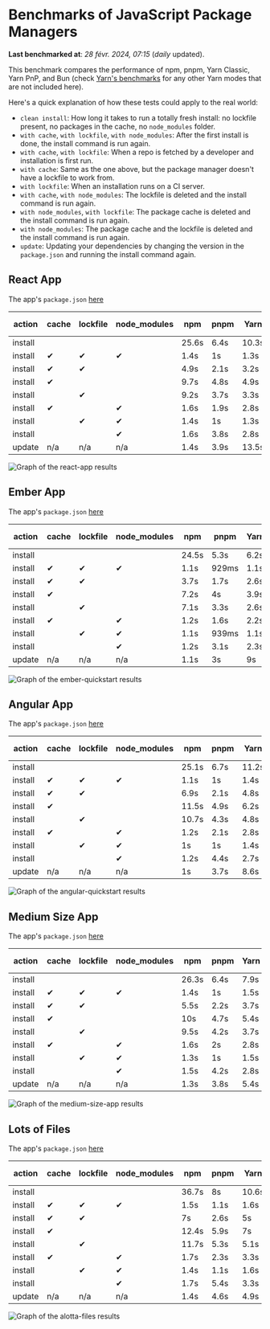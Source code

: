 # Benchmarks of JavaScript Package Managers

**Last benchmarked at**: _28 févr. 2024, 07:15_ (_daily_ updated).

This benchmark compares the performance of npm, pnpm, Yarn Classic, Yarn PnP, and Bun (check [Yarn's benchmarks](https://yarnpkg.com/benchmarks) for any other Yarn modes that are not included here).

Here's a quick explanation of how these tests could apply to the real world:

- `clean install`: How long it takes to run a totally fresh install: no lockfile present, no packages in the cache, no `node_modules` folder.
- `with cache`, `with lockfile`, `with node_modules`: After the first install is done, the install command is run again.
- `with cache`, `with lockfile`: When a repo is fetched by a developer and installation is first run.
- `with cache`: Same as the one above, but the package manager doesn't have a lockfile to work from.
- `with lockfile`: When an installation runs on a CI server.
- `with cache`, `with node_modules`: The lockfile is deleted and the install command is run again.
- `with node_modules`, `with lockfile`: The package cache is deleted and the install command is run again.
- `with node_modules`: The package cache and the lockfile is deleted and the install command is run again.
- `update`: Updating your dependencies by changing the version in the `package.json` and running the install command again.

## React App

The app's `package.json` [here](./fixtures/react-app/package.json)

| action  | cache | lockfile | node_modules| npm | pnpm | Yarn | Yarn PnP | Bun |
| ---     | ---   | ---      | ---         | --- | ---  | ---  | ---      | --- |
| install |       |          |             | 25.6s | 6.4s | 10.3s | 2.8s | 1.8s |
| install | ✔     | ✔        | ✔           | 1.4s | 1s | 1.3s | n/a | 52ms |
| install | ✔     | ✔        |             | 4.9s | 2.1s | 3.2s | 1s | 452ms |
| install | ✔     |          |             | 9.7s | 4.8s | 4.9s | 2.4s | 488ms |
| install |       | ✔        |             | 9.2s | 3.7s | 3.3s | 1s | 434ms |
| install | ✔     |          | ✔           | 1.6s | 1.9s | 2.8s | n/a | 73ms |
| install |       | ✔        | ✔           | 1.4s | 1s | 1.3s | n/a | 55ms |
| install |       |          | ✔           | 1.6s | 3.8s | 2.8s | n/a | 75ms |
| update  | n/a | n/a | n/a | 1.4s | 3.9s | 13.5s | 3.4s | 54ms |

<img alt="Graph of the react-app results" src="results/img/react-app.svg" />

## Ember App

The app's `package.json` [here](./fixtures/ember-quickstart/package.json)

| action  | cache | lockfile | node_modules| npm | pnpm | Yarn | Yarn PnP | Bun |
| ---     | ---   | ---      | ---         | --- | ---  | ---  | ---      | --- |
| install |       |          |             | 24.5s | 5.3s | 6.2s | 2.4s | 1.4s |
| install | ✔     | ✔        | ✔           | 1.1s | 929ms | 1.1s | n/a | 35ms |
| install | ✔     | ✔        |             | 3.7s | 1.7s | 2.6s | 940ms | 331ms |
| install | ✔     |          |             | 7.2s | 4s | 3.9s | 2.1s | 381ms |
| install |       | ✔        |             | 7.1s | 3.3s | 2.6s | 943ms | 332ms |
| install | ✔     |          | ✔           | 1.2s | 1.6s | 2.2s | n/a | 47ms |
| install |       | ✔        | ✔           | 1.1s | 939ms | 1.1s | n/a | 32ms |
| install |       |          | ✔           | 1.2s | 3.1s | 2.3s | n/a | 47ms |
| update  | n/a | n/a | n/a | 1.1s | 3s | 9s | 3.4s | 35ms |

<img alt="Graph of the ember-quickstart results" src="results/img/ember-quickstart.svg" />

## Angular App

The app's `package.json` [here](./fixtures/angular-quickstart/package.json)

| action  | cache | lockfile | node_modules| npm | pnpm | Yarn | Yarn PnP | Bun |
| ---     | ---   | ---      | ---         | --- | ---  | ---  | ---      | --- |
| install |       |          |             | 25.1s | 6.7s | 11.2s | 3s | 2s |
| install | ✔     | ✔        | ✔           | 1.1s | 1s | 1.4s | n/a | 40ms |
| install | ✔     | ✔        |             | 6.9s | 2.1s | 4.8s | 1.2s | 749ms |
| install | ✔     |          |             | 11.5s | 4.9s | 6.2s | 2.4s | 781ms |
| install |       | ✔        |             | 10.7s | 4.3s | 4.8s | 1.2s | 725ms |
| install | ✔     |          | ✔           | 1.2s | 2.1s | 2.8s | n/a | 50ms |
| install |       | ✔        | ✔           | 1s | 1s | 1.4s | n/a | 32ms |
| install |       |          | ✔           | 1.2s | 4.4s | 2.7s | n/a | 52ms |
| update  | n/a | n/a | n/a | 1s | 3.7s | 8.6s | 2.7s | 38ms |

<img alt="Graph of the angular-quickstart results" src="results/img/angular-quickstart.svg" />

## Medium Size App

The app's `package.json` [here](./fixtures/medium-size-app/package.json)

| action  | cache | lockfile | node_modules| npm | pnpm | Yarn | Yarn PnP | Bun |
| ---     | ---   | ---      | ---         | --- | ---  | ---  | ---      | --- |
| install |       |          |             | 26.3s | 6.4s | 7.9s | 3s | 1.3s |
| install | ✔     | ✔        | ✔           | 1.4s | 1s | 1.5s | n/a | 43ms |
| install | ✔     | ✔        |             | 5.5s | 2.2s | 3.7s | 1.2s | 449ms |
| install | ✔     |          |             | 10s | 4.7s | 5.4s | 2.6s | 481ms |
| install |       | ✔        |             | 9.5s | 4.2s | 3.7s | 1.2s | 435ms |
| install | ✔     |          | ✔           | 1.6s | 2s | 2.8s | n/a | 57ms |
| install |       | ✔        | ✔           | 1.3s | 1s | 1.5s | n/a | 35ms |
| install |       |          | ✔           | 1.5s | 4.2s | 2.8s | n/a | 52ms |
| update  | n/a | n/a | n/a | 1.3s | 3.8s | 5.4s | 2.4s | 48ms |

<img alt="Graph of the medium-size-app results" src="results/img/medium-size-app.svg" />

## Lots of Files

The app's `package.json` [here](./fixtures/alotta-files/package.json)

| action  | cache | lockfile | node_modules| npm | pnpm | Yarn | Yarn PnP | Bun |
| ---     | ---   | ---      | ---         | --- | ---  | ---  | ---      | --- |
| install |       |          |             | 36.7s | 8s | 10.6s | 3.6s | 1.9s |
| install | ✔     | ✔        | ✔           | 1.5s | 1.1s | 1.6s | n/a | 63ms |
| install | ✔     | ✔        |             | 7s | 2.6s | 5s | 1.4s | 676ms |
| install | ✔     |          |             | 12.4s | 5.9s | 7s | 3s | 677ms |
| install |       | ✔        |             | 11.7s | 5.3s | 5.1s | 1.4s | 666ms |
| install | ✔     |          | ✔           | 1.7s | 2.3s | 3.3s | n/a | 78ms |
| install |       | ✔        | ✔           | 1.4s | 1.1s | 1.6s | n/a | 55ms |
| install |       |          | ✔           | 1.7s | 5.4s | 3.3s | n/a | 76ms |
| update  | n/a | n/a | n/a | 1.4s | 4.6s | 4.9s | 3.1s | 100ms |

<img alt="Graph of the alotta-files results" src="results/img/alotta-files.svg" />